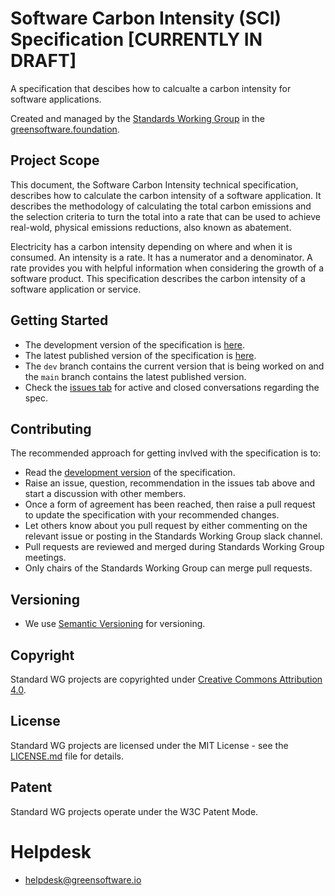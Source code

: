 # Software Carbon Intensity (SCI) Specification [CURRENTLY IN DRAFT]

A specification that descibes how to calcualte a carbon intensity for software applications. 

Created and managed by the [Standards Working Group](https://github.com/Green-Software-Foundation/standards_wg) in the [greensoftware.foundation](https://greensoftware.foundation).


## Project Scope
This document, the Software Carbon Intensity technical specification, describes how to calculate the carbon intensity of a software application. It describes the methodology of calculating the total carbon emissions and the selection criteria to turn the total into a rate that can be used to achieve real-wold, physical emissions reductions, also known as abatement.

Electricity has a carbon intensity depending on where and when it is consumed. An intensity is a rate. It has a numerator and a denominator. A rate provides you with helpful information when considering the growth of a software product. This specification describes the carbon intensity of a software application or service.

## Getting Started
- The development version of the specification is [here](https://github.com/Green-Software-Foundation/software_carbon_intensity/blob/dev/Software_Carbon_Intensity/Software_Carbon_Intensity_Specification.md).
- The latest published version of the specification is [here](https://github.com/Green-Software-Foundation/software_carbon_intensity/blob/main/Software_Carbon_Intensity/Software_Carbon_Intensity_Specification.md).
- The `dev` branch contains the current version that is being worked on and the `main` branch contains the latest published version.
- Check the [issues tab](https://github.com/Green-Software-Foundation/software_carbon_intensity/issues) for active and closed conversations regarding the spec.

## Contributing
The recommended approach for getting invlved with the specification is to:
- Read the [development version](https://github.com/Green-Software-Foundation/software_carbon_intensity/blob/dev/Software_Carbon_Intensity/Software_Carbon_Intensity_Specification.md) of the specification.
- Raise an issue, question, recommendation in the issues tab above and start a discussion with other members.
- Once a form of agreement has been reached, then raise a pull request to update the specification with your recommended changes.
- Let others know about you pull request by either commenting on the relevant issue or posting in the Standards Working Group slack channel.
- Pull requests are reviewed and merged during Standards Working Group meetings.
- Only chairs of the Standards Working Group can merge pull requests.

## Versioning
* We use [Semantic Versioning](http://semver.org/) for versioning.

## Copyright
Standard WG projects are copyrighted under [Creative Commons Attribution 4.0](https://creativecommons.org/licenses/by/4.0/).

## License
Standard WG projects are licensed under the MIT License - see the [LICENSE.md](Software_Carbon_Intensity/License.md) file for details.

## Patent
Standard WG projects operate under the W3C Patent Mode.

# Helpdesk
* helpdesk@greensoftware.io

